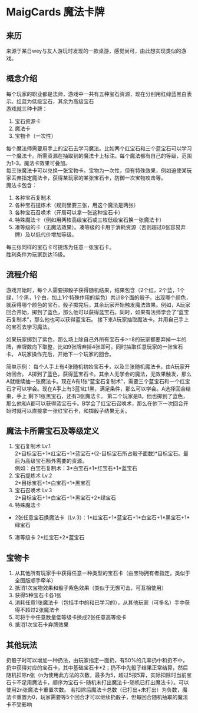 # MaigCards 魔法卡牌
## 来历
来源于某日wey与友人游玩时发现的一款桌游，感觉尚可，由此想实现类似的游戏。  

## 概念介绍
每个玩家的职业都是法师，游戏中一共有五种宝石资源，现在分别用红绿蓝黑白表示。红蓝为低级宝石，其余为高级宝石  
游戏就三种卡牌：
1. 宝石资源卡
2. 魔法卡
3. 宝物卡（一次性）  

每个魔法师需要用手上的宝石去学习魔法。比如两个红宝石和三个蓝宝石可以学习一个魔法卡。所需资源在抽取到的魔法卡上标注。每个魔法都有自己的等级，范围为1-3。魔法卡效果可叠加。  
每三张魔法卡可以兑换一张宝物卡。宝物为一次性，但有特殊效果，例如迫使某玩家丢弃指定魔法卡，获得某玩家的某张宝石卡，防御一次宝物攻击等。  
魔法卡包含：
1. 各种宝石复制术
2. 各种宝石提炼术（规则里要三张，用这个魔法是两张）
3. 各种宝石召唤术（开局可以拿一张这种宝石卡）
4. 特殊魔法卡（例如用两枚高级宝石或三枚低级宝石换一张魔法卡）
5. 凑等级的卡（无魔法效果）。凑等级的卡用于消耗资源（否则超过8张容易弃牌）及以低代价增加等级。  

每三张同样的宝石卡可提炼为任意一张宝石卡。  
胜利条件为玩家到达15级。

## 流程介绍
游戏开始时，每个人需要掷骰子获得随机结果，结果包含（2个红，2个蓝，1个绿，1个黑，1个白，加上1个特殊作用的紫色）共计8个面的骰子。出现哪个颜色，就获得哪个颜色的宝石。骰子掷完后，其余玩家开始触发魔法效果。例如，A玩家回合开始，掷到了蓝色，那么他可以获得蓝宝石。同时，如果有法师学会了“蓝宝石复制术”，那么他也可以获得蓝宝石。
接下来A玩家抽取魔法卡。并用自己手上的宝石去学习魔法。  

如果玩家掷到了紫色，那么场上除自己外所有宝石卡>=8的玩家都要弃掉一半的牌，弃牌数向下取整，比如9张牌弃掉4张即可。同时抽取任意玩家的一张宝石卡。
A玩家操作完后，开始下一个玩家的回合。  

简单示例：
每个人手上有4张随机初始宝石卡，以及三张随机魔法卡。由A玩家开始回合。
A掷到了蓝色，获得蓝宝石卡。其余人无学会的魔法，无效果触发，那么A就继续抽一张魔法卡。现在A有1张“蓝宝石复制术”，需要三个蓝宝石和一个红宝石才可以学会。现在A手上有3蓝1红1黑，满足条件，那么可以学会。A选择回合结束，手上
剩下1张黑宝石，还有3张魔法卡。
第二个玩家是B。他也掷到了蓝色，那么他和A都可以获得蓝宝石卡。B学会了红宝石召唤术，那么在他下一次回合开始时就可以直接拿一张红宝石卡，和掷骰子结果无关。

## 魔法卡所需宝石及等级定义
1. 宝石复制术 Lv.1  
2\*目标宝石+1\*红宝石+1\*蓝宝石+(2-目标宝石所占骰子面数)\*目标宝石。最后为高级宝石额外需要的资源。  
例如：白宝石复制术：3\*白宝石+1\*红宝石+1\*蓝宝石  
2. 宝石提炼术 Lv.2  
2\*目标宝石+1\*白宝石+1\*黑宝石  
3. 宝石召唤术 Lv.3  
2\*目标宝石+1\*白宝石+1\*黑宝石+2\*绿宝石  
4. 特殊魔法卡  
- 2张任意宝石换魔法卡（Lv.3）：1\*红宝石+1\*蓝宝石+1\*白宝石+1\*黑宝石+1\*绿宝石
5. 凑等级卡
2\*红宝石+2\*蓝宝石

## 宝物卡
1. 从其他所有玩家手中获得任意一种类型的宝石卡（由宝物拥有者指定，类似于全图版顺手牵羊）
2. 抵消1次宝物效果和骰子紫色效果（类似于无懈可击，可互相使用）
3. 获得5种宝石卡各1张
4. 消耗任意1张魔法卡（包括手中的和已学习的），从其他玩家（可多名）手中获得不超过2张魔法卡
5. 可将手中任意数量低等级卡换成2张任意高等级卡
6. 抵消1次宝石卡弃牌效果

## 其他玩法
扔骰子时可以增加一种扔法，由玩家指定一面扔，有50%的几率扔中和扔不中，扔中获得对应的宝石卡，其中基础宝石卡\*2；扔不中先骰子结果正常结算，然后随机扣除n张（n为使用此方法的次数，最多为5，超过5按5算，实际扣除时当前宝石卡不足用魔法卡，顺序为宝石卡-随机未打出魔法卡-随机已打出魔法卡）。可以使用2n张魔法卡重置次数。
若扣除后魔法卡总数（已打出+未打出）为负数，魔法卡重置为0，玩家需要等5个回合才可以继续扔骰子，但每回合随机抽取的魔法卡不受影响


